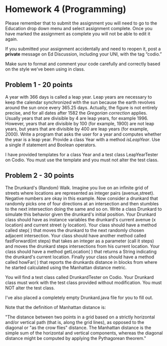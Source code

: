 # Homework 4 (Programming)

Please remember that to submit the assignment you will need to go to the Education drop down menu and select assignment complete. Once you have marked the assignment as complete you will not be able to edit it again. 

If you submitted your assignment accidentally and need to reopen it, post a **private** message on Ed Discussion, including your UNI, with the tag “codio.”

Make sure to format and comment your code carefully and correctly based on the style we've been using in class.

## Problem 1 - 20 points

A year with 366 days is called a leap year. Leap years are necessary to keep the calendar synchronized with the sun because the earth revolves around the sun once every 365.25 days. Actually, the figure is not entirely precise, and for all dates after 1582 the *Gregorian correction* applies. Usually years that are divisible by 4 are leap years, for example 1996. However, years that are divisible by 100 (for example, 1900) are not leap years, but years that are divisible by 400 are leap years (for example, 2000). Write a program that asks the user for a year and computes whether the year is a leap year.  Provide a class Year with a method *isLeapYear*. Use a single if statement and Boolean operators.

I have provided templates for a class Year and a test class LeapYearTester on Codio. You must use the template and you must not alter the test class.

## Problem 2 - 30 points

The Drunkard's (Random) Walk. Imagine you live on an infinite grid of streets where locations are represented as integer pairs (avenue,street). Negative numbers are okay in this example. Now consider a drunkard that randomly picks one of four directions at an intersection and then stumbles to the next intersection doing the same and so on. Write a class Drunkard to simulate this behavior given the drunkard's initial position. Your Drunkard class should have as instance variables the drunkard's current avenue (x location) and current street (y location). Your class should have a method called step( ) that moves the drunkard to the next randomly chosen adjacent intersection. Your class should have another method called fastForward(int steps) that takes an integer as a parameter (call it steps) and moves the drunkard steps intersections from his current location. Your class should have a method getLocation( ) that returns a String indicating the drunkard's current location. Finally your class should have a method called howFar( ) that reports the drunkards distance in blocks from where he started calculated using the Manhattan distance metric.

You will find a test class called DrunkardTester on Codio. Your Drunkard class must work with the test class provided without modification. You must NOT alter the test class.

I've also placed a completely empty Drunkard.java file for you to fill out.

Note that the definition of Manhattan distance is: 

"The distance between two points in a grid based on a strictly horizontal and/or vertical path (that is, along the grid lines), as opposed to the diagonal or "as the crow flies" distance. The Manhattan distance is the simple sum of the horizontal and vertical components, whereas the diagonal distance might be computed by applying the Pythagorean theorem."